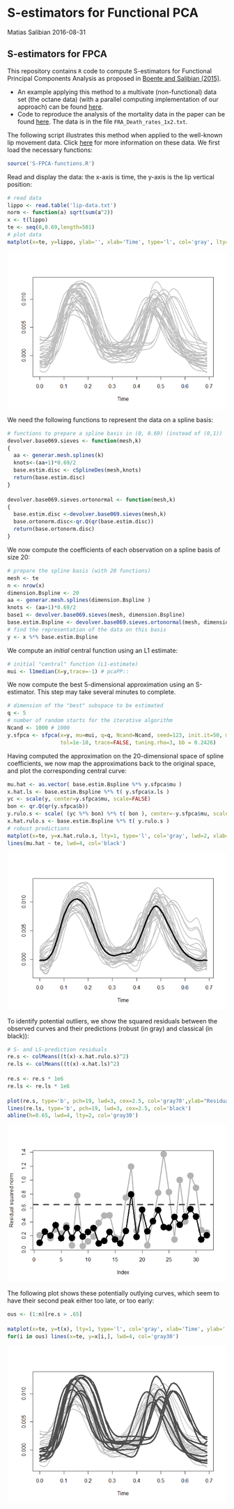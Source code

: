 S-estimators for Functional PCA
================
Matias Salibian
2016-08-31

S-estimators for FPCA
---------------------

This repository contains `R` code to compute S-estimators for Functional Principal Components Analysis as proposed in [Boente and Salibian (2015)](http://dx.doi.org/10.1080/01621459.2014.946991).

-   An example applying this method to a multivate (non-functional) data set (the octane data) (with a parallel computing implementation of our approach) can be found [here](octane.md).
-   Code to reproduce the analysis of the mortality data in the paper can be found [here](S-FPCA-mortality-example.R). The data is in the file `FRA_Death_rates_1x2.txt`.

The following script illustrates this method when applied to the well-known lip movement data. Click [here](http://www.stats.ox.ac.uk/~silverma/fdacasebook/lipemg.html) for more information on these data. We first load the necessary functions:

``` r
source('S-FPCA-functions.R')
```

Read and display the data: the x-axis is time, the y-axis is the lip vertical position:

``` r
# read data
lippo <- read.table('lip-data.txt')
norm <- function(a) sqrt(sum(a^2))
x <- t(lippo)
te <- seq(0,0.69,length=501)
# plot data
matplot(x=te, y=lippo, ylab='', xlab='Time', type='l', col='gray', lty=1, lwd=2)
```

![](README_files/figure-markdown_github/readdata-1.png)

We need the following functions to represent the data on a spline basis:

``` r
# functions to prepare a spline basis in (0, 0.69) (instead of (0,1))
devolver.base069.sieves <- function(mesh,k)
{    
  aa <- generar.mesh.splines(k)
  knots<-(aa+1)*0.69/2
  base.estim.disc <- cSplineDes(mesh,knots)
  return(base.estim.disc)
}

devolver.base069.sieves.ortonormal <- function(mesh,k)
{
  base.estim.disc <-devolver.base069.sieves(mesh,k)
  base.ortonorm.disc<-qr.Q(qr(base.estim.disc))
  return(base.ortonorm.disc)
}
```

We now compute the coefficients of each observation on a spline basis of size 20:

``` r
# prepare the spline basis (with 20 functions)
mesh <- te
n <- nrow(x)
dimension.Bspline <- 20 
aa <- generar.mesh.splines(dimension.Bspline )
knots <- (aa+1)*0.69/2
base1 <- devolver.base069.sieves(mesh, dimension.Bspline)
base.estim.Bspline <- devolver.base069.sieves.ortonormal(mesh, dimension.Bspline)
# find the representation of the data on this basis
y <- x %*% base.estim.Bspline
```

We compute an *initial* central function using an L1 estimate:

``` r
# initial "central" function (L1-estimate)
mui <- l1median(X=y,trace=-1) # pcaPP::
```

We now compute the best 5-dimensional approximation using an S-estimator. This step may take several minutes to complete.

``` r
# dimension of the "best" subspace to be estimated 
q <- 5
# number of random starts for the iterative algorithm
Ncand <- 1000 # 1000
y.sfpca <- sfpca(x=y, mu=mui, q=q, Ncand=Ncand, seed=123, init.it=50, max.it=500, 
                 tol=1e-10, trace=FALSE, tuning.rho=3, bb = 0.2426) 
```

Having computed the approximation on the 20-dimensional space of spline coefficients, we now map the approximations back to the original space, and plot the corresponding central curve:

``` r
mu.hat <- as.vector( base.estim.Bspline %*% y.sfpca$mu )
x.hat.ls <- base.estim.Bspline %*% t( y.sfpca$x.ls ) 
yc <- scale(y, center=y.sfpca$mu, scale=FALSE)
bon <- qr.Q(qr(y.sfpca$b))
y.rulo.s <- scale( (yc %*% bon) %*% t( bon ), center=-y.sfpca$mu, scale=FALSE)
x.hat.rulo.s <- base.estim.Bspline %*% t( y.rulo.s ) 
# robust predictions
matplot(x=te, y=x.hat.rulo.s, lty=1, type='l', col='gray', lwd=2, xlab='Time', ylab='')
lines(mu.hat ~ te, lwd=4, col='black')
```

![](README_files/figure-markdown_github/mapback-1.png)

To identify potential outliers, we show the squared residuals between the observed curves and their predictions (robust (in gray) and classical (in black)):

``` r
# S- and LS-prediction residuals
re.s <- colMeans((t(x)-x.hat.rulo.s)^2)
re.ls <- colMeans((t(x)-x.hat.ls)^2)

re.s <- re.s * 1e6
re.ls <- re.ls * 1e6

plot(re.s, type='b', pch=19, lwd=3, cex=2.5, col='gray70',ylab="Residual squared norm")
lines(re.ls, type='b', pch=19, lwd=3, cex=2.5, col='black')
abline(h=0.65, lwd=4, lty=2, col='gray30')
```

![](README_files/figure-markdown_github/residuals-1.png)

The following plot shows these potentially outlying curves, which seem to have their second peak either too late, or too early:

``` r
ous <- (1:n)[re.s > .65]

matplot(x=te, y=t(x), lty=1, type='l', col='gray', xlab='Time', ylab='', lwd=2)
for(i in ous) lines(x=te, y=x[i,], lwd=4, col='gray30')
```

![](README_files/figure-markdown_github/outliers-1.png)
